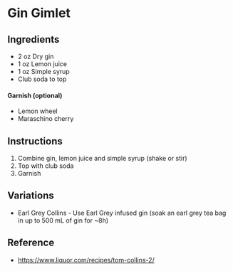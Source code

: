 # Gin Gimlet

## Ingredients

- 2 oz Dry gin
- 1 oz Lemon juice
- 1 oz Simple syrup
- Club soda to top

#### Garnish (optional)

- Lemon wheel
- Maraschino cherry

## Instructions

1. Combine gin, lemon juice and simple syrup (shake or stir)
2. Top with club soda
3. Garnish

## Variations

- Earl Grey Collins - Use Earl Grey infused gin (soak an earl grey tea bag in up to 500 mL of gin for ~8h)

## Reference

- https://www.liquor.com/recipes/tom-collins-2/
